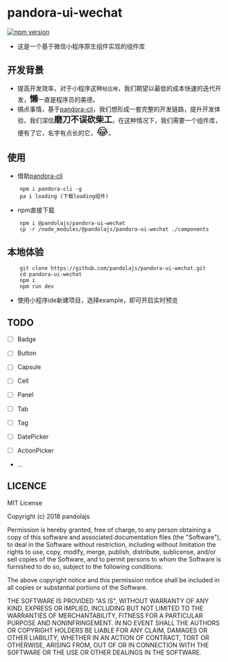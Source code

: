 # pandora-ui-wechat
[![npm version](https://badge.fury.io/js/%40pandolajs%2Fpandora-ui-wechat.svg)](https://badge.fury.io/js/%40pandolajs%2Fpandora-ui-wechat)

- 这是一个基于微信小程序原生组件实现的组件库

## 开发背景

- 提高开发效率，对于小程序这种`轻应用`，我们期望以最低的成本快速的迭代开发，<span style="font-size: 1.2rem;font-weight: bolder;">懒</span>一直是程序员的美德。
- 搞点事情，基于[pandora-cli](https://github.com/pandolajs/pandora-cli)，我们想形成一套完整的开发链路，提升开发体验，我们深信<span style="font-size: 1.2rem;font-weight: bolder;">磨刀不误砍柴工</span>，在这种情况下，我们需要一个组件库，便有了它，名字有点长的它，<span style="font-size: 1.5rem;">😂</span>。

## 使用

- 借助[pandora-cli](https://github.com/pandolajs/pandora-cli)

```
	npm i pandora-cli -g
	pa i loading (下载loading组件)
```

- npm直接下载

```
	npm i @pandolajs/pandora-ui-wechat
	cp -r /node_modules/@pandolajs/pandora-ui-wechat ./components

```

## 本地体验

```
	git clone https://github.com/pandolajs/pandora-ui-wechat.git
	cd pandora-ui-wechat
	npm i
	npm run dev
```
- 使用小程序ide新建项目，选择example，即可开启实时预览

## TODO

- [ ] Badge

- [ ] Button

- [ ] Capsule

- [ ] Cell

- [ ] Panel

- [ ] Tab

- [ ] Tag

- [ ] DatePicker

- [ ] ActionPicker

- ...


## LICENCE

MIT License

Copyright (c) 2018 pandolajs

Permission is hereby granted, free of charge, to any person obtaining a copy
of this software and associated documentation files (the "Software"), to deal
in the Software without restriction, including without limitation the rights
to use, copy, modify, merge, publish, distribute, sublicense, and/or sell
copies of the Software, and to permit persons to whom the Software is
furnished to do so, subject to the following conditions:

The above copyright notice and this permission notice shall be included in all
copies or substantial portions of the Software.

THE SOFTWARE IS PROVIDED "AS IS", WITHOUT WARRANTY OF ANY KIND, EXPRESS OR
IMPLIED, INCLUDING BUT NOT LIMITED TO THE WARRANTIES OF MERCHANTABILITY,
FITNESS FOR A PARTICULAR PURPOSE AND NONINFRINGEMENT. IN NO EVENT SHALL THE
AUTHORS OR COPYRIGHT HOLDERS BE LIABLE FOR ANY CLAIM, DAMAGES OR OTHER
LIABILITY, WHETHER IN AN ACTION OF CONTRACT, TORT OR OTHERWISE, ARISING FROM,
OUT OF OR IN CONNECTION WITH THE SOFTWARE OR THE USE OR OTHER DEALINGS IN THE
SOFTWARE.